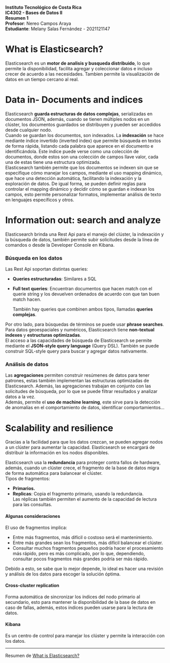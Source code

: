 **Instituto Tecnológico de Costa Rica** <br>
**IC4302 - Bases de Datos II** <br>
**Resumen 1** <br>
**Profesor**: Nereo Campos Araya <br>
**Estudiante**: Melany Salas Fernández - 2021121147 <br>

# What is Elasticsearch?

 Elasticsearch es un **motor de analisis y busqueda distribuido**, lo que permite la disponibilidad, facilita agregar y coleccionar datos e incluso crecer de acuerdo a las necesidades. Tambien permite la visualización de datos en un tiempo cercano al real.

# Data in- Documents and indices 

Elasticsearch **guarda estructuras de datos complejas**, serializadas en documentos JSON, además, cuando se tienen múltiples nodos en un clúster, los documentos guardados se distribuyen y pueden ser accedidos desde cualquier nodo. <br>
Cuando se guardan los documentos, son indexados. La **indexación** se hace mediante índice invertido (inverted index) que permite búsqueda en textos de forma rápida, listando cada palabra que aparece en el documento e identificándola. Este índice puede verse como una colección de documentos, donde estos son una colección de campos llave valor, cada una de estas tiene una estructura optimizada. <br>
Elasticsearch también permite que los documentos se indexen sin que se especifique cómo manejar los campos, mediante el uso mapping dinámico, que hace una detección automática, facilitando la indexación y la exploración de datos. De igual forma, se pueden definir reglas para controlar el mapping dinámico y decidir cómo se guardan e indexan los campos, esto permite personalizar formatos, implementar análisis de texto en lenguajes específicos y otros. <br>

# Information out: search and analyze

Elasticsearch brinda una Rest Api para el manejo del clúster, la indexación y la búsqueda de datos, también permite subir solicitudes desde la línea de comandos o desde la Developer Console en Kibana.<br>

### Búsqueda en los datos

Las Rest Api soportan distintas queries:

* **Queries estructuradas**: Similares a SQL <br>
* **Full text queries**: Encuentran documentos que hacen match con el querie string y los devuelven ordenados de acuerdo con que tan buen match hacen. <br>

   También hay queries que combinen ambos tipos, llamadas **queries complejas**. <br>

Por otro lado, para búsquedas de términos se puede usar **phrase searches**. Para datos geoespaciales y numéricos, Elasticsearch tiene **non-textual indexes** y **estructuras optimizadas**. <br>
El acceso a las capacidades de búsqueda de Elasticsearch se permite mediante el **JSON-style query language** (Query DSL). También se puede construir SQL-style query para buscar y agregar datos nativamente. <br>

### Análisis de datos

Las **agregaciones** permiten construir resúmenes de datos para tener patrones, estas también implementan las estructuras optimizadas de Elasticsearch. Además, las agregaciones trabajan en conjunto con las solicitudes de búsqueda, por lo que se puede filtrar resultados y analizar datos a la vez. <br>
Además, permite el **uso de machine learning**, este sirve para la detección de anomalías en el comportamiento de datos, identificar comportamientos…


# Scalability and resilience

Gracias a la facilidad para que los datos crezcan, se pueden agregar nodos a un clúster para aumentar la capacidad. Elasticsearch se encargará de distribuir la información en los nodos disponibles.<br>

Elasticsearch usa la **redundancia** para proteger contra fallos de hardware, además, cuando un clúster crece, el fragmento de la base de datos migra de forma automática para balancear el clúster. <br>
Tipos de fragmentos: <br>

* **Primarios.**
* **Replicas**: Copia el fragmento primario, usando la redundancia. <br>
Las réplicas también permiten el aumento de la capacidad de lectura para las consultas.

#### Algunas consideraciones

El uso de fragmentos implica:

* Entre más fragmentos, más difícil o costoso será el mantenimiento.
* Entre más grandes sean los fragmentos, más difícil balancear el clúster.
* Consultar muchos fragmentos pequeños podría hacer el procesamiento más rápido, pero es más complicado, por lo que, dependiendo, consultar pocos fragmentos más grandes podría ser más rápido.

Debido a esto, se sabe que lo mejor depende, lo ideal es hacer una revisión y análisis de los datos para escoger la solución óptima.

#### Cross-cluster replication

Forma automática de sincronizar los índices del nodo primario al secundario, esto para mantener la disponibilidad de la base de datos en caso de fallas, además, estos índices pueden usarse para la lectura de datos.

#### Kibana

Es un centro de control para manejar los clúster y permite la interacción con los datos. <br>

----------------------------------------------------------------------------------------
Resumen de [What is Elasticsearch?](https://www.elastic.co/guide/en/elasticsearch/reference/current/elasticsearch-intro.html)
